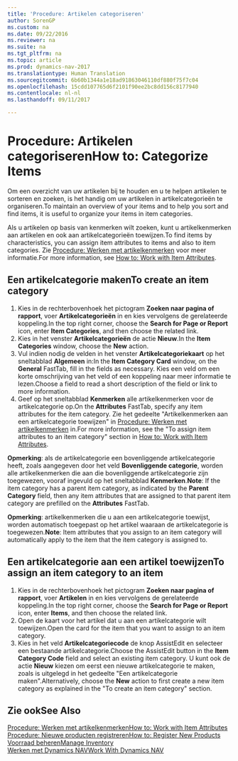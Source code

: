 ```yaml
---
title: 'Procedure: Artikelen categoriseren'
author: SorenGP
ms.custom: na
ms.date: 09/22/2016
ms.reviewer: na
ms.suite: na
ms.tgt_pltfrm: na
ms.topic: article
ms.prod: dynamics-nav-2017
ms.translationtype: Human Translation
ms.sourcegitcommit: 6b60b1344a1e18ad91863046110df880f75f7c04
ms.openlocfilehash: 15cdd107765d6f2101f90ee2bc8dd156c8177940
ms.contentlocale: nl-nl
ms.lasthandoff: 09/11/2017

---
```


# <a name="how-to-categorize-items"></a><span data-ttu-id="57198-102">Procedure: Artikelen categoriseren</span><span class="sxs-lookup"><span data-stu-id="57198-102">How to: Categorize Items</span></span>
<span data-ttu-id="57198-103">Om een overzicht van uw artikelen bij te houden en u te helpen artikelen te sorteren en zoeken, is het handig om uw artikelen in artikelcategorieën te organiseren.</span><span class="sxs-lookup"><span data-stu-id="57198-103">To maintain an overview of your items and to help you sort and find items, it is useful to organize your items in item categories.</span></span>

<span data-ttu-id="57198-104">Als u artikelen op basis van kenmerken wilt zoeken, kunt u artikelkenmerken aan artikelen en ook aan artikelcategorieën toewijzen.</span><span class="sxs-lookup"><span data-stu-id="57198-104">To find items by characteristics, you can assign item attributes to items and also to item categories.</span></span> <span data-ttu-id="57198-105">Zie [Procedure: Werken met artikelkenmerken](inventory-how-work-item-attributes.md) voor meer informatie.</span><span class="sxs-lookup"><span data-stu-id="57198-105">For more information, see [How to: Work with Item Attributes](inventory-how-work-item-attributes.md).</span></span>

## <a name="to-create-an-item-category"></a><span data-ttu-id="57198-106">Een artikelcategorie maken</span><span class="sxs-lookup"><span data-stu-id="57198-106">To create an item category</span></span>
1. <span data-ttu-id="57198-107">Kies in de rechterbovenhoek het pictogram **Zoeken naar pagina of rapport**, voer **Artikelcategorieën** in en kies vervolgens de gerelateerde koppeling.</span><span class="sxs-lookup"><span data-stu-id="57198-107">In the top right corner, choose the **Search for Page or Report** icon, enter **Item Categories**, and then choose the related link.</span></span>
2. <span data-ttu-id="57198-108">Kies in het venster **Artikelcategorieën** de actie **Nieuw**.</span><span class="sxs-lookup"><span data-stu-id="57198-108">In the **Item Categories** window, choose the **New** action.</span></span>
3. <span data-ttu-id="57198-109">Vul indien nodig de velden in het venster **Artikelcategoriekaart** op het sneltabblad **Algemeen** in:</span><span class="sxs-lookup"><span data-stu-id="57198-109">In the **Item Category Card** window, on the **General** FastTab, fill in the fields as necessary.</span></span> <span data-ttu-id="57198-110">Kies een veld om een korte omschrijving van het veld of een koppeling naar meer informatie te lezen.</span><span class="sxs-lookup"><span data-stu-id="57198-110">Choose a field to read a short description of the field or link to more information.</span></span>
4. <span data-ttu-id="57198-111">Geef op het sneltabblad **Kenmerken** alle artikelkenmerken voor de artikelcategorie op.</span><span class="sxs-lookup"><span data-stu-id="57198-111">On the **Attributes** FastTab, specify any item attributes for the item category.</span></span> <span data-ttu-id="57198-112">Zie het gedeelte "Artikelkenmerken aan een artikelcategorie toewijzen" in [Procedure: Werken met artikelkenmerken](inventory-how-work-item-attributes.md) in.</span><span class="sxs-lookup"><span data-stu-id="57198-112">For more information, see the "To assign item attributes to an item category" section in [How to: Work with Item Attributes](inventory-how-work-item-attributes.md).</span></span>

<span data-ttu-id="57198-113">**Opmerking**: als de artikelcategorie een bovenliggende artikelcategorie heeft, zoals aangegeven door het veld **Bovenliggende categorie**, worden alle artikelkenmerken die aan die bovenliggende artikelcategorie zijn toegewezen, vooraf ingevuld op het sneltabblad **Kenmerken**.</span><span class="sxs-lookup"><span data-stu-id="57198-113">**Note**: If the item category has a parent item category, as indicated by the **Parent Category** field, then any item attributes that are assigned to that parent item category are prefilled on the **Attributes** FastTab.</span></span>

<span data-ttu-id="57198-114">**Opmerking**: artikelkenmerken die u aan een artikelcategorie toewijst, worden automatisch toegepast op het artikel waaraan de artikelcategorie is toegewezen.</span><span class="sxs-lookup"><span data-stu-id="57198-114">**Note**: Item attributes that you assign to an item category will automatically apply to the item that the item category is assigned to.</span></span>

## <a name="to-assign-an-item-category-to-an-item"></a><span data-ttu-id="57198-115">Een artikelcategorie aan een artikel toewijzen</span><span class="sxs-lookup"><span data-stu-id="57198-115">To assign an item category to an item</span></span>
1. <span data-ttu-id="57198-116">Kies in de rechterbovenhoek het pictogram **Zoeken naar pagina of rapport**, voer **Artikelen** in en kies vervolgens de gerelateerde koppeling.</span><span class="sxs-lookup"><span data-stu-id="57198-116">In the top right corner, choose the **Search for Page or Report** icon, enter **Items**, and then choose the related link.</span></span>
2. <span data-ttu-id="57198-117">Open de kaart voor het artikel dat u aan een artikelcategorie wilt toewijzen.</span><span class="sxs-lookup"><span data-stu-id="57198-117">Open the card for the item that you want to assign to an item category.</span></span>
3. <span data-ttu-id="57198-118">Kies in het veld **Artikelcategoriecode** de knop AssistEdit en selecteer een bestaande artikelcategorie.</span><span class="sxs-lookup"><span data-stu-id="57198-118">Choose the AssistEdit button in the **Item Category Code** field and select an existing item category.</span></span> <span data-ttu-id="57198-119">U kunt ook de actie **Nieuw** kiezen om eerst een nieuwe artikelcategorie te maken, zoals is uitgelegd in het gedeelte "Een artikelcategorie maken".</span><span class="sxs-lookup"><span data-stu-id="57198-119">Alternatively, choose the **New** action to first create a new item category as explained in the "To create an item category" section.</span></span>

## <a name="see-also"></a><span data-ttu-id="57198-120">Zie ook</span><span class="sxs-lookup"><span data-stu-id="57198-120">See Also</span></span>  
[<span data-ttu-id="57198-121">Procedure: Werken met artikelkenmerken</span><span class="sxs-lookup"><span data-stu-id="57198-121">How to: Work with Item Attributes</span></span>](inventory-how-work-item-attributes.md)  
[<span data-ttu-id="57198-122">Procedure: Nieuwe producten registreren</span><span class="sxs-lookup"><span data-stu-id="57198-122">How to: Register New Products</span></span>](inventory-how-register-new-products.md)  
[<span data-ttu-id="57198-123">Voorraad beheren</span><span class="sxs-lookup"><span data-stu-id="57198-123">Manage Inventory</span></span>](inventory-manage-inventory.md)  
[<span data-ttu-id="57198-124">Werken met Dynamics NAV</span><span class="sxs-lookup"><span data-stu-id="57198-124">Work With Dynamics NAV</span></span>](ui-work-product.md)

